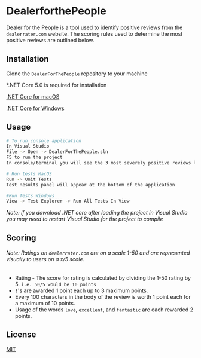 # DealerforthePeople

Dealer for the People is a tool used to identify positive reviews from the `dealerrater.com` website. The scoring rules used to determine the most positive reviews are outlined below.

## Installation

Clone the `DealerForThePeople` repository to your machine

*.NET Core 5.0 is required for installation

[.NET Core for macOS](https://docs.microsoft.com/en-us/dotnet/core/install/macos)

[.NET Core for Windows](https://dotnet.microsoft.com/download)

## Usage

```bash
# To run console application
In Visual Studio
File -> Open -> DealerForThePeople.sln
F5 to run the project
In console/terminal you will see the 3 most severely positive reviews listed along with the score they were given.

# Run tests MacOS
Run -> Unit Tests
Test Results panel will appear at the bottom of the application

#Run Tests Windows
View -> Test Explorer -> Run All Tests In View
```

*Note: if you download .NET core after loading the project in Visual Studio you may need to restart Visual Studio for the project to compile*

## Scoring
###### Note: Ratings on `dealerrater.com` are on a scale 1-50 and are represented visually to users on a x/5 scale.

- Rating - The score for rating is calculated by dividing the 1-50 rating by 5. `i.e. 50/5 would be 10 points`
- `!`'s are awarded 1 point each up to 3 maximum points.
- Every 100 characters in the body of the review is worth 1 point each for a maximum of 10 points.
- Usage of the words `love`, `excellent`, and `fantastic` are each rewarded 2 points.

## License
[MIT](https://choosealicense.com/licenses/mit/)
